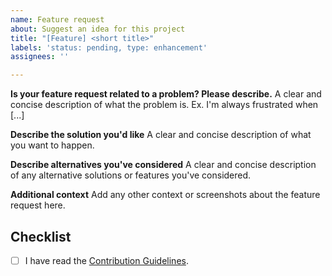 ```yaml
---
name: Feature request
about: Suggest an idea for this project
title: "[Feature] <short title>"
labels: 'status: pending, type: enhancement'
assignees: ''

---
```


**Is your feature request related to a problem? Please describe.**
A clear and concise description of what the problem is. Ex. I'm always frustrated when [...]

**Describe the solution you'd like**
A clear and concise description of what you want to happen.

**Describe alternatives you've considered**
A clear and concise description of any alternative solutions or features you've considered.

**Additional context**
Add any other context or screenshots about the feature request here.

## Checklist
-   [ ] I have read the [Contribution Guidelines](https://yukino-app.github.io/wiki/developers/contribution/#contribution).
